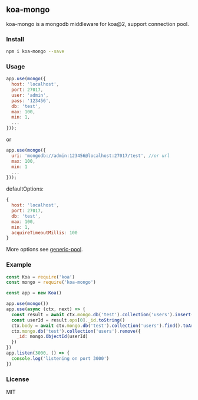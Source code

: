 ## koa-mongo

koa-mongo is a mongodb middleware for koa@2, support connection pool.

### Install

```sh
npm i koa-mongo --save
```

### Usage

```js
app.use(mongo({
  host: 'localhost',
  port: 27017,
  user: 'admin',
  pass: '123456',
  db: 'test',
  max: 100,
  min: 1,
  ...
}));
```

or

```js
app.use(mongo({
  uri: 'mongodb://admin:123456@localhost:27017/test', //or url
  max: 100,
  min: 1
  ...
}));
```

defaultOptions:

```js
{
  host: 'localhost',
  port: 27017,
  db: 'test',
  max: 100,
  min: 1,
  acquireTimeoutMillis: 100
}
```

More options see [generic-pool](https://github.com/coopernurse/node-pool).

### Example

```js
const Koa = require('koa')
const mongo = require('koa-mongo')

const app = new Koa()

app.use(mongo())
app.use(async (ctx, next) => {
  const result = await ctx.mongo.db('test').collection('users').insert({ name: 'haha' })
  const userId = result.ops[0]._id.toString()
  ctx.body = await ctx.mongo.db('test').collection('users').find().toArray()
  ctx.mongo.db('test').collection('users').remove({
    _id: mongo.ObjectId(userId)
  })
})
app.listen(3000, () => {
  console.log('listening on port 3000')
})
```

### License

MIT

